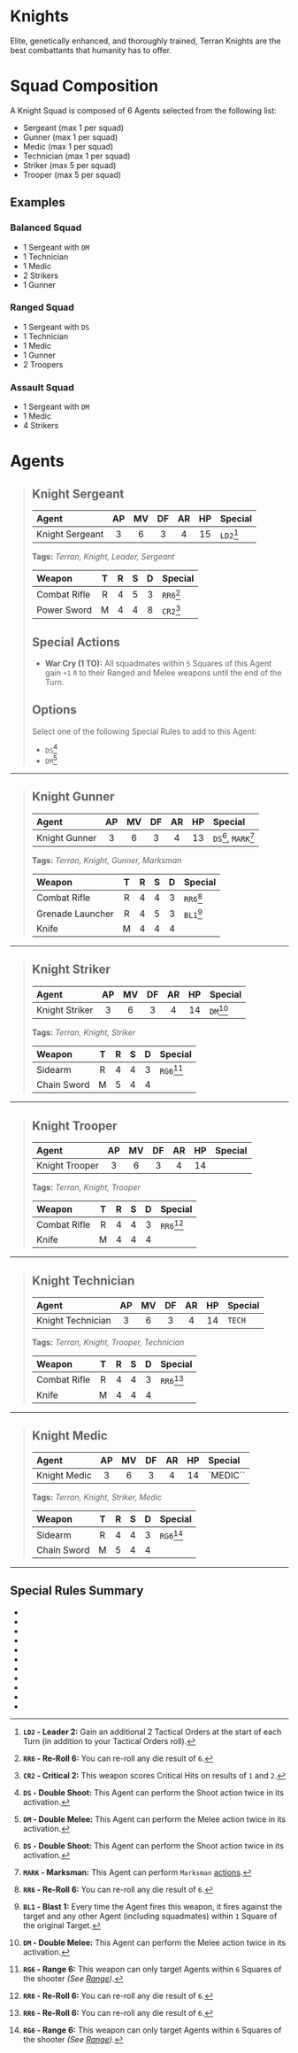 # Knights

Elite, genetically enhanced, and thoroughly trained, Terran Knights are the best combattants that humanity has to offer.

# Squad Composition

A Knight Squad is composed of 6 Agents selected from the following list:
* Sergeant (max 1 per squad)
* Gunner (max 1 per squad)
* Medic (max 1 per squad)
* Technician (max 1 per squad)
* Striker (max 5 per squad)
* Trooper (max 5 per squad)

## Examples

### Balanced Squad

* 1 Sergeant with `DM`
* 1 Technician
* 1 Medic
* 2 Strikers
* 1 Gunner

### Ranged Squad

* 1 Sergeant with `DS`
* 1 Technician
* 1 Medic
* 1 Gunner
* 2 Troopers

### Assault Squad

* 1 Sergeant with `DM`
* 1 Medic
* 4 Strikers

# Agents

> ## Knight Sergeant
> 
> |Agent|AP|MV|DF|AR|HP|Special|
> |:---------------|:----:|:----:|:----:|:----:|:----:|:----|
> |Knight Sergeant|3|6|3|4|15|`LD2`[^LD2]|
> 
> **Tags:** *Terran, Knight, Leader, Sergeant*
> 
> |Weapon|T|R|S|D|Special|
> |:---------------|:----:|:----:|:----:|:----:|:----|
> |Combat Rifle|R|4|5|3|`RR6`[^RR6]|
> |Power Sword|M|4|4|8|`CR2`[^CR2]|
> 
> ## Special Actions
> 
> * **War Cry (1 TO):** All squadmates within `5` Squares of this Agent gain `+1` `R` to their Ranged and Melee weapons until the end of the Turn.
> 
> ## Options
> 
> Select one of the following Special Rules to add to this Agent:
> * `DS`[^DS]
> * `DM`[^DM]

---

> ## Knight Gunner
> 
> |Agent|AP|MV|DF|AR|HP|Special|
> |:---------------|:----:|:----:|:----:|:----:|:----:|:----|
> |Knight Gunner|3|6|3|4|13|`DS`[^DS], `MARK`[^MARK]|
> 
> **Tags:** *Terran, Knight, Gunner, Marksman*
> 
> |Weapon|T|R|S|D|Special|
> |:---------------|:----:|:----:|:----:|:----:|:----|
> |Combat Rifle|R|4|4|3|`RR6`[^RR6]|
> |Grenade Launcher|R|4|5|3|`BL1`[^BL1]|
> |Knife|M|4|4|4||

---

> ## Knight Striker
> 
> |Agent|AP|MV|DF|AR|HP|Special|
> |:---------------|:----:|:----:|:----:|:----:|:----:|:----|
> |Knight Striker|3|6|3|4|14|`DM`[^DM]|
> 
> **Tags:** *Terran, Knight, Striker*
> 
> |Weapon|T|R|S|D|Special|
> |:---------------|:----:|:----:|:----:|:----:|:----|
> |Sidearm|R|4|4|3|`RG6`[^RG6]|
> |Chain Sword|M|5|4|4||

---

> ## Knight Trooper
> 
> |Agent|AP|MV|DF|AR|HP|Special|
> |:---------------|:----:|:----:|:----:|:----:|:----:|:----|
> |Knight Trooper|3|6|3|4|14||
> 
> **Tags:** *Terran, Knight, Trooper*
> 
> |Weapon|T|R|S|D|Special|
> |:---------------|:----:|:----:|:----:|:----:|:----|
> |Combat Rifle|R|4|4|3|`RR6`[^RR6]|
> |Knife|M|4|4|4||

---

> ## Knight Technician
> 
> |Agent|AP|MV|DF|AR|HP|Special|
> |:---------------|:----:|:----:|:----:|:----:|:----:|:----|
> |Knight Technician|3|6|3|4|14|`TECH`|
> 
> **Tags:** *Terran, Knight, Trooper, Technician*
> 
> |Weapon|T|R|S|D|Special|
> |:---------------|:----:|:----:|:----:|:----:|:----|
> |Combat Rifle|R|4|4|3|`RR6`[^RR6]|
> |Knife|M|4|4|4||

---

> ## Knight Medic
> 
> |Agent|AP|MV|DF|AR|HP|Special|
> |:---------------|:----:|:----:|:----:|:----:|:----:|:----|
> |Knight Medic|3|6|3|4|14|`MEDIC``|
> 
> **Tags:** *Terran, Knight, Striker, Medic*
> 
> |Weapon|T|R|S|D|Special|
> |:---------------|:----:|:----:|:----:|:----:|:----|
> |Sidearm|R|4|4|3|`RG6`[^RG6]|
> |Chain Sword|M|5|4|4||

---

## Special Rules Summary

* [^LD2]: **`LD2` - Leader 2:** Gain an additional 2 Tactical Orders at the start of each Turn (in addition to your Tactical Orders roll).
* [^DS]: **`DS` - Double Shoot:** This Agent can perform the Shoot action twice in its activation.
* [^DM]: **`DM` - Double Melee:** This Agent can perform the Melee action twice in its activation.
* [^TECH]: **`TECH` - Technician:** This Agent can perform `Technical` [actions](../../1.Rules/3.Actions/1.Actions.md#technical-actions).
* [^MEDIC]: **`MEDIC` - Medic:** This Agent can perform `Medic` [actions](../../1.Rules/3.Actions/1.Actions.md#medic-actions).
* [^MARK]: **`MARK` - Marksman:** This Agent can perform `Marksman` [actions](../../1.Rules/3.Actions/1.Actions.md#marksman-actions).
* [^BL1]: **`BL1` - Blast 1:** Every time the Agent fires this weapon, it fires against the target and any other Agent (including squadmates) within `1` Square of the original Target.
* [^AM2]: **`AM2` - Ammo 2:** This weapon can only be fired a maximum of twice in the battle.
* [^RG6]: **`RG6` - Range 6:** This weapon can only target Agents within `6` Squares of the shooter *(See [Range](../../1.Rules/1.Introduction/3.BattleMap.md#distances-and-range))*.
* [^CR2]: **`CR2` - Critical 2:** This weapon scores Critical Hits on results of `1` and `2`.
* [^RR6]: **`RR6` - Re-Roll 6:** You can re-roll any die result of `6`.
